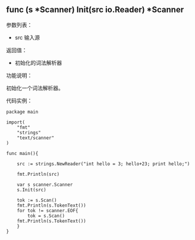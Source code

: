 ## func (s *Scanner) Init(src io.Reader) *Scanner

参数列表：

- src 输入源

返回值：

- 初始化的词法解析器

功能说明：

初始化一个词法解析器。

代码实例：

	package main

	import(
		"fmt"
		"strings"
		"text/scanner"
	)

	func main(){

		src := strings.NewReader("int hello = 3; hello+23; print hello;")

		fmt.Println(src)

		var s scanner.Scanner
		s.Init(src)

		tok := s.Scan()
		fmt.Println(s.TokenText())
		for tok != scanner.EOF{
			tok = s.Scan()
		fmt.Println(s.TokenText())
		}
	}

